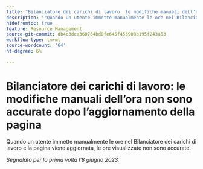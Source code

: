 ```yaml
---
title: "Bilanciatore dei carichi di lavoro: le modifiche manuali dell’ora non sono accurate dopo l’aggiornamento della pagina"
description: '"Quando un utente immette manualmente le ore nel Bilanciatore dei carichi di lavoro e la pagina viene aggiornata, le ore visualizzate non sono accurate".'
hidefromtoc: true
feature: Resource Management
source-git-commit: db4c3dca360764bd0fe645f453908b195f243a63
workflow-type: tm+mt
source-wordcount: '64'
ht-degree: 6%

---
```



# Bilanciatore dei carichi di lavoro: le modifiche manuali dell’ora non sono accurate dopo l’aggiornamento della pagina

Quando un utente immette manualmente le ore nel Bilanciatore dei carichi di lavoro e la pagina viene aggiornata, le ore visualizzate non sono accurate.

_Segnalato per la prima volta l’8 giugno 2023._
